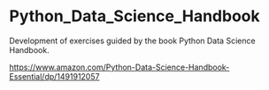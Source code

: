 # Python_Data_Science_Handbook
Development of exercises guided by the book Python Data Science Handbook.

https://www.amazon.com/Python-Data-Science-Handbook-Essential/dp/1491912057
